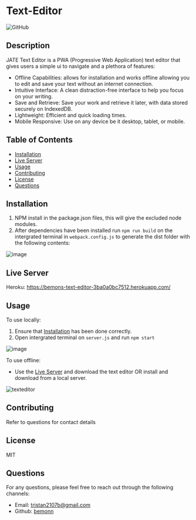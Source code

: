# Text-Editor

  ![GitHub](https://img.shields.io/badge/license-mit-blue)

## Description

JATE Text Editor is a PWA (Progressive Web Application) text editor that gives users a simple ui to navigate and a plethora of features:

- Offline Capabilities: allows for installation and works offline allowing you to edit and save your text without an internet connection.
- Intuitive Interface: A clean distraction-free interface to help you focus on your writing.
- Save and Retrieve: Save your work and retrieve it later, with data stored securely on IndexedDB.
- Lightweight: Efficient and quick loading times.
- Mobile Responsive: Use on any device be it desktop, tablet, or mobile.


## Table of Contents
- [Installation](#installation)
- [Live Server](#Live-Server)
- [Usage](#usage)
- [Contributing](#contributing)
- [License](#license)
- [Questions](#Questions)
  
## Installation
1. NPM install in the package.json files, this will give the excluded node modules.
2. After dependencies have been installed run `npm run build` on the intergrated terminal in `webpack.config.js` to generate the dist folder with the following contents:

![image](https://github.com/Bemonn/Text-Editor/assets/132788160/4efc6838-4eb4-49e8-acc4-3054f5e23d7a) 


## Live Server

Heroku: https://bemons-text-editor-3ba0a0bc7512.herokuapp.com/ 
  
## Usage

To use locally:
1. Ensure that [Installation](#installation) has been done correctly.
2. Open intergrated terminal on `server.js` and run `npm start`

![image](https://github.com/Bemonn/Text-Editor/assets/132788160/e86322a6-de41-4dd0-8bd8-83d8b550c35e) 

To use offline:
- Use the [Live Server](#Live-Server) and download the text editor OR install and download from a local server.

![texteditor](https://github.com/Bemonn/Text-Editor/assets/132788160/e29c25f4-0666-453a-86e1-6538acde7884)

  
## Contributing
  Refer to questions for contact details

  
## License
  MIT

## Questions
For any questions, please feel free to reach out through the following channels:
- Email: tristan2107b@gmail.com
- Github: [bemonn](https://github.com/bemonn)
